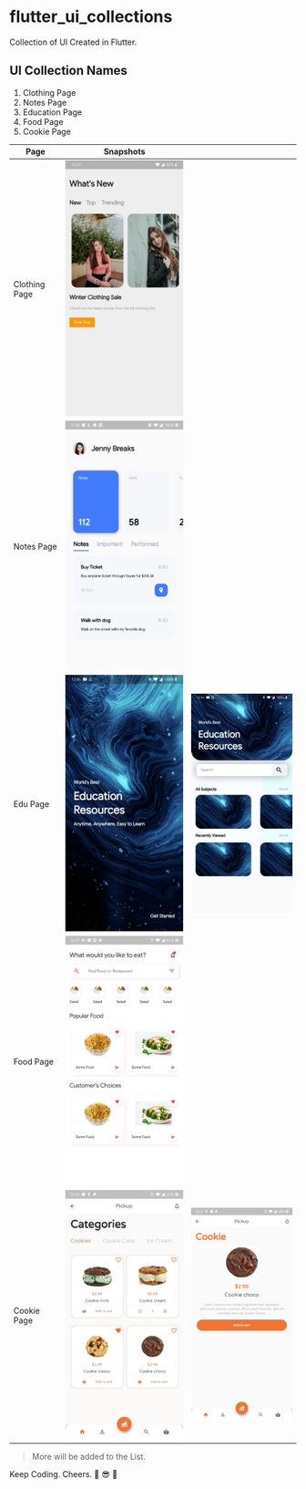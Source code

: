 # flutter_ui_collections

Collection of UI Created in Flutter.

## UI Collection Names

1. Clothing Page
2. Notes Page
3. Education Page
4. Food Page
5. Cookie Page

| Page          | Snapshots                                           |                                                        |
| ------------- | --------------------------------------------------- | ------------------------------------------------------ |
| Clothing Page | <img src="./snapshots/clothing.jpg" width="300"/>   |                                                        |
| Notes Page    | <img src="./snapshots/notes.jpg" width="300"/>      |                                                        |
| Edu Page      | <img src="./snapshots/edu_splash.jpg" width="300"/> | <img src="./snapshots/edu_main.jpg" width="300"/>      |
| Food Page     | <img src="./snapshots/food.jpg" width="300"/>       |                                                        |
| Cookie Page   | <img src="./snapshots/cookie.jpg" width="300"/>     | <img src="./snapshots/cookie_detail.jpg" width="300"/> |

> More will be added to the List.

Keep Coding. Cheers. 🎉 😎 🤘
